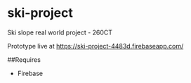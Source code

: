# ski-project
Ski slope real world project - 260CT

Prototype live at https://ski-project-4483d.firebaseapp.com/

##Requires
 - Firebase
 
